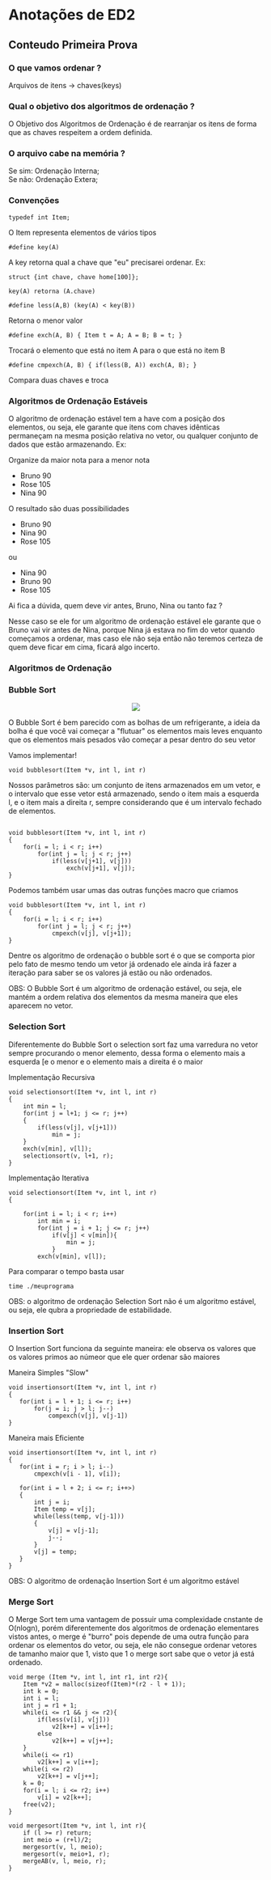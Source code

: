 <h1>Anotações de ED2</h1>

<h2>Conteudo Primeira Prova</h2>

<h3>O que vamos ordenar ?</h3>

<p>Arquivos de itens -> chaves(keys)</p>

<h3>Qual o objetivo dos algoritmos de ordenação ?</h3>

<p>O Objetivo dos Algoritmos de Ordenação é de rearranjar os itens de forma que as chaves respeitem a ordem definida.</p>

<h3>O arquivo cabe na memória ?</h3>

<p>
Se sim: Ordenação Interna;<br>
Se não: Ordenação Extera;
</p>

<h3>Convenções</h3>

`typedef int Item;`

<p>O Item representa elementos de vários tipos</p>

`#define key(A)`

<p>A key retorna qual a chave que "eu" precisarei ordenar. Ex:</p>

`struct {int chave, chave home[100]};`

`key(A) retorna (A.chave)`

`#define less(A,B) (key(A) < key(B))`

<p>Retorna o menor valor</p>

`#define exch(A, B) { Item t = A; A = B; B = t; }`

<p>Trocará o elemento que está no item A para o que está no item B</p>

`#define cmpexch(A, B) { if(less(B, A)) exch(A, B); }`

<p>Compara duas chaves e troca</p>

<h3>Algoritmos de Ordenação Estáveis</h3>

<p>O algoritmo de ordenação estável tem a have com a posição dos elementos, ou seja, ele garante que itens com chaves idênticas permaneçam na mesma posição relativa no vetor, ou qualquer conjunto de dados que estão armazenando. Ex:</p>

<p>Organize da maior nota para a menor nota</p>
<ul>
    <li>Bruno 90</li>
    <li>Rose 105</li>
    <li>Nina 90</li>
</ul>

<p>O resultado são duas possibilidades</p>

<ul>
    <li>Bruno 90</li>
    <li>Nina 90</li>
    <li>Rose 105</li>
</ul>

ou

<ul>
    <li>Nina 90</li>
    <li>Bruno 90</li>
    <li>Rose 105</li>
</ul>

<p>Ai fica a dúvida, quem deve vir antes, Bruno, Nina ou tanto faz ?</p>
<p>Nesse caso se ele for um algoritmo de ordenação estável ele garante que o Bruno vai vir antes de Nina, porque Nina já estava no fim do vetor quando começamos a ordenar, mas caso ele não seja então não teremos certeza de quem deve ficar em cima, ficará algo incerto.</p>

<h3>Algoritmos de Ordenação</h3>

<h3>Bubble Sort</h3>

<p align="center">
    <img  src="https://media.giphy.com/media/BdXrpSYzVOf0A/giphy.gif">
</p>

<p>O Bubble Sort é bem parecido com as bolhas de um refrigerante,  a ideia da bolha é que você vai começar a "flutuar" os elementos mais leves enquanto que os elementos mais pesados vão começar a pesar dentro do seu vetor</p>

<p>Vamos implementar!</p>

`void bubblesort(Item *v, int l, int r)`

<p>Nossos parâmetros são: um conjunto de itens armazenados em um vetor, e o intervalo que esse vetor está armazenado, sendo o item mais a esquerda l, e o item mais a direita r, sempre considerando que é um intervalo fechado de elementos.</p>

```

void bubblesort(Item *v, int l, int r)
{
    for(i = l; i < r; i++)
        for(int j = l; j < r; j++)
            if(less(v[j+1], v[j]))
                exch(v[j+1], v[j]);
}

```

<p>Podemos também usar umas das outras funções macro que criamos</p>

```
void bubblesort(Item *v, int l, int r)
{
    for(i = l; i < r; i++)
        for(int j = l; j < r; j++)
            cmpexch(v[j], v[j+1]);
}
```

<p>Dentre os algoritmo de ordenação o bubble sort é o que se comporta pior pelo fato de mesmo tendo um vetor já ordenado ele ainda irá fazer a iteração para saber se os valores já estão ou não ordenados.</p>

<p>OBS: O Bubble Sort é um algoritmo de ordenação estável, ou seja, ele mantém a ordem relativa dos elementos da mesma maneira que eles aparecem no vetor.</p>

<h3>Selection Sort</h3>

<p>Diferentemente do Bubble Sort o selection sort faz uma varredura no vetor sempre procurando o menor elemento, dessa forma o elemento mais a esquerda [e o menor e o elemento mais a direita é o maior</p>

<p>Implementação Recursiva</p>

```
void selectionsort(Item *v, int l, int r)
{
    int min = l;
    for(int j = l+1; j <= r; j++)
    {
        if(less(v[j], v[j+1]))
            min = j;
    }
    exch(v[min], v[l]);
    selectionsort(v, l+1, r);
}

```

<p>Implementação Iterativa</p>

```
void selectionsort(Item *v, int l, int r)
{

    for(int i = l; i < r; i++)
        int min = i;
        for(int j = i + 1; j <= r; j++)
            if(v[j] < v[min]){
                min = j;
            }
        exch(v[min], v[l]);

```

<p>Para comparar o tempo basta usar</p>
 
 ```
time ./meuprograma
 ```

 <p>OBS: o algoritmo de ordenação Selection Sort não é um algoritmo estável, ou seja, ele qubra a propriedade de estabilidade.</p>

 <h3>Insertion Sort</h3>

 <p>O Insertion Sort funciona da seguinte maneira: ele observa os valores que os valores primos ao númeor que ele quer ordenar são maiores</p>

 <p>Maneira Simples "Slow"</p>

```
void insertionsort(Item *v, int l, int r)
{
   for(int i = l + 1; i <= r; i++)
       for(j = i; j > l; j--)
           compexch(v[j], v[j-1])
}

```

<p>Maneira mais Eficiente</p>

```
void insertionsort(Item *v, int l, int r)
{
   for(int i = r; i > l; i--)
       cmpexch(v[i - 1], v[i]);

   for(int i = l + 2; i <= r; i++>)
   {
       int j = i;
       Item temp = v[j];
       while(less(temp, v[j-1]))
       {
           v[j] = v[j-1];
           j--;
       }
       v[j] = temp;
   }
}

```

<p>OBS: O algoritmo de ordenação Insertion Sort é um algoritmo estável</p>

<h3>Merge Sort</h3>

<p>O Merge Sort tem uma vantagem de possuir uma complexidade cnstante de O(nlogn), porém diferentemente dos algoritmos de ordenação elementares vistos antes, o merge é "burro" pois depende de uma outra função para ordenar os elementos do vetor, ou seja, ele não consegue ordenar vetores de tamanho maior que 1, visto que 1 o merge sort sabe que o vetor já está ordenado.</p>

```
void merge (Item *v, int l, int r1, int r2){
    Item *v2 = malloc(sizeof(Item)*(r2 - l + 1));
    int k = 0;
    int i = l;
    int j = r1 + 1;
    while(i <= r1 && j <= r2){
        if(less(v[i], v[j]))
            v2[k++] = v[i++];
        else
            v2[k++] = v[j++];
    }
    while(i <= r1)
        v2[k++] = v[i++];
    while(i <= r2)
        v2[k++] = v[j++];
    k = 0;
    for(i = l; i <= r2; i++)
        v[i] = v2[k++];
    free(v2);
}
```

```
void mergesort(Item *v, int l, int r){
    if (l >= r) return;
    int meio = (r+l)/2;
    mergesort(v, l, meio);
    mergesort(v, meio+1, r);
    mergeAB(v, l, meio, r);
}
```

